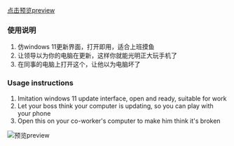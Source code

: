 [点击预览](https://zongyuntao.github.io/windows-update-interface/)[preview](https://zongyuntao.github.io/windows-update-interface/)

### 使用说明

1.  仿windows 11更新界面，打开即用，适合上班摸鱼
2.  让领导以为你的电脑在更新，这样你就能光明正大玩手机了
3.  在同事的电脑上打开这个，让他以为电脑坏了


### Usage instructions

1. Imitation windows 11 update interface, open and ready, suitable for work
2. Let your boss think your computer is updating, so you can play with your phone
3. Open this on your co-worker's computer to make him think it's broken

![预览preview](https://github.com/zongyuntao/windows-update-interface/assets/39944881/1bc3d4bb-a3cf-4a8e-abd6-9882bef2b093)
